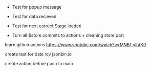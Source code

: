 - Test for popup message

- Test for data recieved

- Test for next correct Stage loaded

- Turn all $store.commits to actions + cleaning store part

learn github actions
https://www.youtube.com/watch?v=MNBf-ylhtK0 

create test for data rcv jsonbin.io

create action before push to main